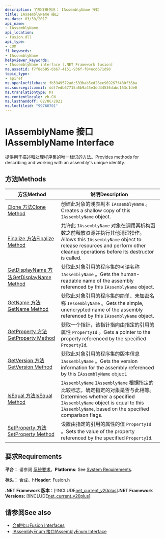 ```yaml
---
description: 了解详细信息： IAssemblyName 接口
title: IAssemblyName 接口
ms.date: 03/30/2017
api_name:
- IAssemblyName
api_location:
- fusion.dll
api_type:
- COM
f1_keywords:
- IAssemblyName
helpviewer_keywords:
- IAssemblyName interface [.NET Framework fusion]
ms.assetid: f7f8e605-6b67-4151-936f-f04ecd671d90
topic_type:
- apiref
ms.openlocfilehash: fb5949572adc533bab5ed26ee969267f430f36ba
ms.sourcegitcommit: ddf7edb67715a5b9a45e3dd44536dabc153c1de0
ms.translationtype: MT
ms.contentlocale: zh-CN
ms.lasthandoff: 02/06/2021
ms.locfileid: "99760701"
---
```

# <a name="iassemblyname-interface"></a><span data-ttu-id="14cae-103">IAssemblyName 接口</span><span class="sxs-lookup"><span data-stu-id="14cae-103">IAssemblyName Interface</span></span>

<span data-ttu-id="14cae-104">提供用于描述和处理程序集的唯一标识的方法。</span><span class="sxs-lookup"><span data-stu-id="14cae-104">Provides methods for describing and working with an assembly's unique identity.</span></span>  
  
## <a name="methods"></a><span data-ttu-id="14cae-105">方法</span><span class="sxs-lookup"><span data-stu-id="14cae-105">Methods</span></span>  
  
|<span data-ttu-id="14cae-106">方法</span><span class="sxs-lookup"><span data-stu-id="14cae-106">Method</span></span>|<span data-ttu-id="14cae-107">说明</span><span class="sxs-lookup"><span data-stu-id="14cae-107">Description</span></span>|  
|------------|-----------------|  
|[<span data-ttu-id="14cae-108">Clone 方法</span><span class="sxs-lookup"><span data-stu-id="14cae-108">Clone Method</span></span>](iassemblyname-clone-method.md)|<span data-ttu-id="14cae-109">创建此对象的浅表副本 `IAssemblyName` 。</span><span class="sxs-lookup"><span data-stu-id="14cae-109">Creates a shallow copy of this `IAssemblyName` object.</span></span>|  
|[<span data-ttu-id="14cae-110">Finalize 方法</span><span class="sxs-lookup"><span data-stu-id="14cae-110">Finalize Method</span></span>](iassemblyname-finalize-method.md)|<span data-ttu-id="14cae-111">允许此 `IAssemblyName` 对象在调用其析构函数之前释放资源并执行其他清理操作。</span><span class="sxs-lookup"><span data-stu-id="14cae-111">Allows this `IAssemblyName` object to release resources and perform other cleanup operations before its destructor is called.</span></span>|  
|[<span data-ttu-id="14cae-112">GetDisplayName 方法</span><span class="sxs-lookup"><span data-stu-id="14cae-112">GetDisplayName Method</span></span>](iassemblyname-getdisplayname-method.md)|<span data-ttu-id="14cae-113">获取此对象引用的程序集的可读名称 `IAssemblyName` 。</span><span class="sxs-lookup"><span data-stu-id="14cae-113">Gets the human-readable name of the assembly referenced by this `IAssemblyName` object.</span></span>|  
|[<span data-ttu-id="14cae-114">GetName 方法</span><span class="sxs-lookup"><span data-stu-id="14cae-114">GetName Method</span></span>](iassemblyname-getname-method.md)|<span data-ttu-id="14cae-115">获取此对象引用的程序集的简单、未加密名称 `IAssemblyName` 。</span><span class="sxs-lookup"><span data-stu-id="14cae-115">Gets the simple, unencrypted name of the assembly referenced by this `IAssemblyName` object.</span></span>|  
|[<span data-ttu-id="14cae-116">GetProperty 方法</span><span class="sxs-lookup"><span data-stu-id="14cae-116">GetProperty Method</span></span>](iassemblyname-getproperty-method.md)|<span data-ttu-id="14cae-117">获取一个指针，该指针指向由指定的引用的属性 `PropertyId` 。</span><span class="sxs-lookup"><span data-stu-id="14cae-117">Gets a pointer to the property referenced by the specified `PropertyId`.</span></span>|  
|[<span data-ttu-id="14cae-118">GetVersion 方法</span><span class="sxs-lookup"><span data-stu-id="14cae-118">GetVersion Method</span></span>](iassemblyname-getversion-method.md)|<span data-ttu-id="14cae-119">获取此对象引用的程序集的版本信息 `IAssemblyName` 。</span><span class="sxs-lookup"><span data-stu-id="14cae-119">Gets the version information for the assembly referenced by this `IAssemblyName` object.</span></span>|  
|[<span data-ttu-id="14cae-120">IsEqual 方法</span><span class="sxs-lookup"><span data-stu-id="14cae-120">IsEqual Method</span></span>](iassemblyname-isequal-method.md)|<span data-ttu-id="14cae-121">`IAssemblyName` `IAssemblyName` 根据指定的比较标志，确定指定的对象是否与此相等。</span><span class="sxs-lookup"><span data-stu-id="14cae-121">Determines whether a specified `IAssemblyName` object is equal to this `IAssemblyName`, based on the specified comparison flags.</span></span>|  
|[<span data-ttu-id="14cae-122">SetProperty 方法</span><span class="sxs-lookup"><span data-stu-id="14cae-122">SetProperty Method</span></span>](iassemblyname-setproperty-method.md)|<span data-ttu-id="14cae-123">设置由指定的引用的属性的值 `PropertyId` 。</span><span class="sxs-lookup"><span data-stu-id="14cae-123">Sets the value of the property referenced by the specified `PropertyId`.</span></span>|  
  
## <a name="requirements"></a><span data-ttu-id="14cae-124">要求</span><span class="sxs-lookup"><span data-stu-id="14cae-124">Requirements</span></span>  

 <span data-ttu-id="14cae-125">**平台：** 请参阅 [系统要求](../../get-started/system-requirements.md)。</span><span class="sxs-lookup"><span data-stu-id="14cae-125">**Platforms:** See [System Requirements](../../get-started/system-requirements.md).</span></span>  
  
 <span data-ttu-id="14cae-126">**标头：** 合成。h</span><span class="sxs-lookup"><span data-stu-id="14cae-126">**Header:** Fusion.h</span></span>  
  
 <span data-ttu-id="14cae-127">**.NET Framework 版本：**[!INCLUDE[net_current_v20plus](../../../../includes/net-current-v20plus-md.md)]</span><span class="sxs-lookup"><span data-stu-id="14cae-127">**.NET Framework Versions:** [!INCLUDE[net_current_v20plus](../../../../includes/net-current-v20plus-md.md)]</span></span>  
  
## <a name="see-also"></a><span data-ttu-id="14cae-128">请参阅</span><span class="sxs-lookup"><span data-stu-id="14cae-128">See also</span></span>

- [<span data-ttu-id="14cae-129">合成接口</span><span class="sxs-lookup"><span data-stu-id="14cae-129">Fusion Interfaces</span></span>](fusion-interfaces.md)
- [<span data-ttu-id="14cae-130">IAssemblyEnum 接口</span><span class="sxs-lookup"><span data-stu-id="14cae-130">IAssemblyEnum Interface</span></span>](iassemblyenum-interface.md)
